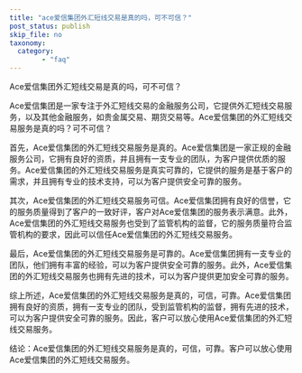 ```yaml
---
title: "ace爱信集团外汇短线交易是真的吗，可不可信？"
post_status: publish
skip_file: no
taxonomy:
  category:
        - "faq"
---
```


Ace爱信集团外汇短线交易是真的吗，可不可信？

Ace爱信集团是一家专注于外汇短线交易的金融服务公司，它提供外汇短线交易服务，以及其他金融服务，如贵金属交易、期货交易等。Ace爱信集团的外汇短线交易服务是真的吗？可不可信？

首先，Ace爱信集团的外汇短线交易服务是真的。Ace爱信集团是一家正规的金融服务公司，它拥有良好的资质，并且拥有一支专业的团队，为客户提供优质的服务。Ace爱信集团的外汇短线交易服务是真实可靠的，它提供的服务是基于客户的需求，并且拥有专业的技术支持，可以为客户提供安全可靠的服务。

其次，Ace爱信集团的外汇短线交易服务可信。Ace爱信集团拥有良好的信誉，它的服务质量得到了客户的一致好评，客户对Ace爱信集团的服务表示满意。此外，Ace爱信集团的外汇短线交易服务也受到了监管机构的监督，它的服务质量符合监管机构的要求，因此可以信任Ace爱信集团的外汇短线交易服务。

最后，Ace爱信集团的外汇短线交易服务是可靠的。Ace爱信集团拥有一支专业的团队，他们拥有丰富的经验，可以为客户提供安全可靠的服务。此外，Ace爱信集团的外汇短线交易服务也拥有先进的技术，可以为客户提供更加安全可靠的服务。

综上所述，Ace爱信集团的外汇短线交易服务是真的，可信，可靠。Ace爱信集团拥有良好的资质，拥有一支专业的团队，受到监管机构的监督，拥有先进的技术，可以为客户提供安全可靠的服务。因此，客户可以放心使用Ace爱信集团的外汇短线交易服务。

结论：Ace爱信集团的外汇短线交易服务是真的，可信，可靠。客户可以放心使用Ace爱信集团的外汇短线交易服务。
